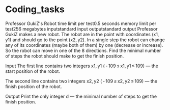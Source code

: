 # Coding_tasks

Professor GukiZ's Robot
time limit per test0.5 seconds
memory limit per test256 megabytes
inputstandard input
outputstandard output
Professor GukiZ makes a new robot. The robot are in the point with coordinates (x1, y1) and should go to the point (x2, y2). In a single step the robot can change any of its coordinates (maybe both of them) by one (decrease or increase). So the robot can move in one of the 8 directions. Find the minimal number of steps the robot should make to get the finish position.

Input
The first line contains two integers x1, y1 ( - 109 ≤ x1, y1 ≤ 109) — the start position of the robot.

The second line contains two integers x2, y2 ( - 109 ≤ x2, y2 ≤ 109) — the finish position of the robot.

Output
Print the only integer d — the minimal number of steps to get the finish position.